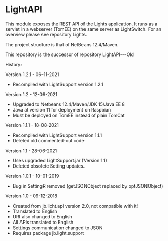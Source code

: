 # LightAPI

This module exposes the REST API of the Lights application. It runs as a servlet in a webserver (TomEE) on the same server as LightSwitch.
For an overview please see repository Lights.

The project structure is that of NetBeans 12.4/Maven.

This repository is the successor of repository LightAPI---Old

History:

Version 1.2.1 - 06-11-2021
 - Recompiled with LightSupport version 1.2.1

Version 1.2 - 12-09-2021
 - Upgraded to Netbeans 12.4/Maven/JDK 15/Java EE 8
 - Java at version 11 for deployment on Raspbian
 - Must be deployed on TomEE instead of plain TomCat

Version 1.1.1 - 18-08-2021
 - Recompiled with LightSupport version 1.1.1
 - Deleted old commented-out code

Version 1.1 - 28-06-2021
 - Uses upgraded LightSupport.jar (Version 1.1)
 - Deleted obsolete Setting updates. 

Version 1.0.1 - 10-01-2019
 - Bug in SettingR removed (getJSONObject replaced by optJSONObject)

Version 1.0 - 09-12-2018
 - Created from jb.licht.api version 2.0, not compatible with it!
 - Translated to English
 - URI also changed to English
 - All APIs translated to English
 - Settings communication changed to JSON
 - Requires package jb.light.support
